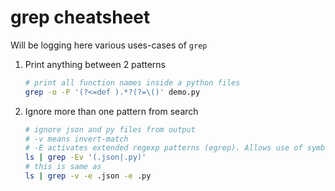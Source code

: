 # grep cheatsheet


Will be logging here various uses-cases of `grep`


1. Print anything between 2 patterns
   ```bash
   # print all function names inside a python files
   grep -o -P '(?<=def ).*?(?=\()' demo.py
   ```

2. Ignore more than one pattern from search
   ```bash
   # ignore json and py files from output
   # -v means invert-match
   # -E activates extended regexp patterns (egrep). Allows use of symbols like +, |, ?
   ls | grep -Ev '(.json|.py)'
   # this is same as
   ls | grep -v -e .json -e .py
   ```
